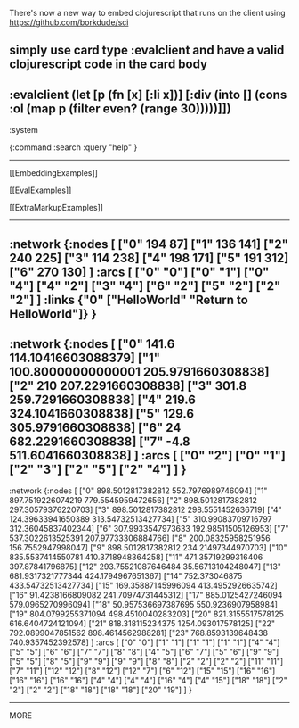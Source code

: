 
There's now a new way to embed clojurescript that runs on the client using <https://github.com/borkdude/sci>

simply use card type :evalclient and have a valid clojurescript code in the card body
----
:evalclient
(let [p (fn [x] [:li x])]
[:div (into [] (cons :ol  (map p (filter even? (range 30)))))]])
----
:system

{:command :search
 :query "help"
}

----

[[EmbeddingExamples]]

[[EvalExamples]]

[[ExtraMarkupExamples]]


----
:network
{:nodes [ 
["0" 194 87]
["1" 136 141]
["2" 240 225]
["3" 114 238]
["4" 198 171]
["5" 191 312]
["6" 270 130]
] :arcs [
["0" "0"]
["0" "1"]
["0" "4"]
["4" "2"]
["3" "4"]
["6" "2"]
["5" "2"]
["2" "2"]
]
:links 
{"0" ["HelloWorld" "Return to HelloWorld"]}
}
----
:network
{:nodes [ 
["0" 141.6 114.10416603088379]
["1" 100.80000000000001 205.9791660308838]
["2" 210 207.2291660308838]
["3" 301.8 259.7291660308838]
["4" 219.6 324.1041660308838]
["5" 129.6 305.9791660308838]
["6" 24 682.2291660308838]
["7" -4.8 511.6041660308838]
] :arcs [
["0" "2"]
["0" "1"]
["2" "3"]
["2" "5"]
["2" "4"]
]
}
----
:network
{:nodes [ 
["0" 898.5012817382812 552.7976989746094]
["1" 897.7519226074219 779.5545959472656]
["2" 898.5012817382812 297.30579376220703]
["3" 898.5012817382812 298.5551452636719]
["4" 124.39633941650389 313.54732513427734]
["5" 310.99083709716797 312.36045837402344]
["6" 307.9933547973633 192.98511505126953]
["7" 537.3022613525391 207.97733306884766]
["8" 200.08325958251956 156.7552947998047]
["9" 898.5012817382812 234.21497344970703]
["10" 835.5537414550781 410.3718948364258]
["11" 471.35719299316406 397.87841796875]
["12" 293.75521087646484 35.56713104248047]
["13" 681.9317321777344 424.1794967651367]
["14" 752.373046875 433.54732513427734]
["15" 169.35887145996094 413.4952926635742]
["16" 91.4238166809082 241.70974731445312]
["17" 885.0125427246094 579.0965270996094]
["18" 50.957536697387695 550.9236907958984]
["19" 804.0799255371094 498.4510040283203]
["20" 821.3155517578125 616.6404724121094]
["21" 818.318115234375 1254.093017578125]
["22" 792.0899047851562 898.4614562988281]
["23" 768.8593139648438 740.9357452392578]
] :arcs [
["0" "0"]
["1" "1"]
["1" "1"]
["1" "1"]
["4" "4"]
["5" "5"]
["6" "6"]
["7" "7"]
["8" "8"]
["4" "5"]
["6" "7"]
["5" "6"]
["9" "9"]
["5" "5"]
["8" "5"]
["9" "9"]
["9" "9"]
["8" "8"]
["2" "2"]
["2" "2"]
["11" "11"]
["7" "11"]
["12" "12"]
["8" "12"]
["12" "7"]
["6" "12"]
["15" "15"]
["16" "16"]
["16" "16"]
["16" "16"]
["4" "4"]
["4" "4"]
["16" "4"]
["4" "15"]
["18" "18"]
["2" "2"]
["2" "2"]
["18" "18"]
["18" "18"]
["20" "19"]
]
}

----

MORE

